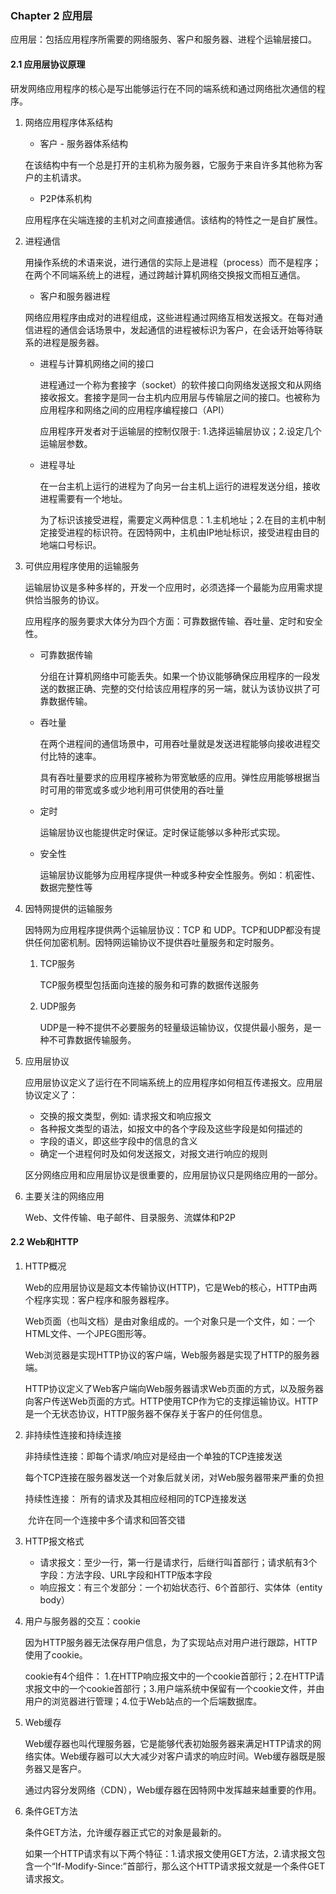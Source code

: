 ### Chapter 2 应用层

应用层：包括应用程序所需要的网络服务、客户和服务器、进程个运输层接口。

#### 2.1 应用层协议原理

​	研发网络应用程序的核心是写出能够运行在不同的端系统和通过网络批次通信的程序。

 1. 网络应用程序体系结构

     * 客户 - 服务器体系结构

    ​	在该结构中有一个总是打开的主机称为服务器，它服务于来自许多其他称为客户的主机请求。

    * P2P体系机构

    ​	应用程序在尖端连接的主机对之间直接通信。该结构的特性之一是自扩展性。

 2. 进程通信

    用操作系统的术语来说，进行通信的实际上是进程（process）而不是程序；在两个不同端系统上的进程，通过跨越计算机网络交换报文而相互通信。

    *  客户和服务器进程

      网络应用程序由成对的进程组成，这些进程通过网络互相发送报文。在每对通信进程的通信会话场景中，发起通信的进程被标识为客户，在会话开始等待联系的进程是服务器。

    * 进程与计算机网络之间的接口

      进程通过一个称为套接字（socket）的软件接口向网络发送报文和从网络接收报文。套接字是同一台主机内应用层与传输层之间的接口。也被称为应用程序和网络之间的应用程序编程接口（API）

      应用程序开发者对于运输层的控制仅限于: 1.选择运输层协议；2.设定几个运输层参数。

    * 进程寻址

      在一台主机上运行的进程为了向另一台主机上运行的进程发送分组，接收进程需要有一个地址。

      为了标识该接受进程，需要定义两种信息：1.主机地址；2.在目的主机中制定接受进程的标识符。在因特网中，主机由IP地址标识，接受进程由目的地端口号标识。

 3. 可供应用程序使用的运输服务

    运输层协议是多种多样的，开发一个应用时，必须选择一个最能为应用需求提供恰当服务的协议。

    应用程序的服务要求大体分为四个方面：可靠数据传输、吞吐量、定时和安全性。

    + 可靠数据传输

      分组在计算机网络中可能丢失。如果一个协议能够确保应用程序的一段发送的数据正确、完整的交付给该应用程序的另一端，就认为该协议拱了可靠数据传输。

    + 吞吐量

      在两个进程间的通信场景中，可用吞吐量就是发送进程能够向接收进程交付比特的速率。

      具有吞吐量要求的应用程序被称为带宽敏感的应用。弹性应用能够根据当时可用的带宽或多或少地利用可供使用的吞吐量

    + 定时

      运输层协议也能提供定时保证。定时保证能够以多种形式实现。

    + 安全性

      运输层协议能够为应用程序提供一种或多种安全性服务。例如：机密性、数据完整性等

4. 因特网提供的运输服务

   因特网为应用程序提供两个运输层协议：TCP 和 UDP。TCP和UDP都没有提供任何加密机制。因特网运输协议不提供吞吐量服务和定时服务。

   1. TCP服务

      TCP服务模型包括面向连接的服务和可靠的数据传送服务

   2. UDP服务

      UDP是一种不提供不必要服务的轻量级运输协议，仅提供最小服务，是一种不可靠数据传输服务。

5. 应用层协议

   应用层协议定义了运行在不同端系统上的应用程序如何相互传递报文。应用层协议定义了：

   + 交换的报文类型，例如: 请求报文和响应报文
   + 各种报文类型的语法，如报文中的各个字段及这些字段是如何描述的
   + 字段的语义，即这些字段中的信息的含义
   + 确定一个进程何时及如何发送报文，对报文进行响应的规则

   区分网络应用和应用层协议是很重要的，应用层协议只是网络应用的一部分。

6. 主要关注的网络应用

   Web、文件传输、电子邮件、目录服务、流媒体和P2P

#### 2.2 Web和HTTP

1. HTTP概况

   Web的应用层协议是超文本传输协议(HTTP)，它是Web的核心，HTTP由两个程序实现：客户程序和服务器程序。

   Web页面（也叫文档）是由对象组成的。一个对象只是一个文件，如：一个HTML文件、一个JPEG图形等。

   Web浏览器是实现HTTP协议的客户端，Web服务器是实现了HTTP的服务器端。

   HTTP协议定义了Web客户端向Web服务器请求Web页面的方式，以及服务器向客户传送Web页面的方式。HTTP使用TCP作为它的支撑运输协议。HTTP是一个无状态协议，HTTP服务器不保存关于客户的任何信息。

2. 非持续性连接和持续连接

   非持续性连接：即每个请求/响应对是经由一个单独的TCP连接发送

   ​	每个TCP连接在服务器发送一个对象后就关闭，对Web服务器带来严重的负担

   持续性连接： 所有的请求及其相应经相同的TCP连接发送

   ​	允许在同一个连接中多个请求和回答交错

3. HTTP报文格式

   + 请求报文：至少一行，第一行是请求行，后继行叫首部行；请求航有3个字段：方法字段、URL字段和HTTP版本字段 
   + 响应报文：有三个发部分：一个初始状态行、6个首部行、实体体（entity body）

4. 用户与服务器的交互：cookie

   因为HTTP服务器无法保存用户信息，为了实现站点对用户进行跟踪，HTTP使用了cookie。

   cookie有4个组件： 1.在HTTP响应报文中的一个cookie首部行；2.在HTTP请求报文中的一个cookie首部行；3.用户端系统中保留有一个cookie文件，并由用户的浏览器进行管理；4.位于Web站点的一个后端数据库。

5. Web缓存

   Web缓存器也叫代理服务器，它是能够代表初始服务器来满足HTTP请求的网络实体。Web缓存器可以大大减少对客户请求的响应时间。Web缓存器既是服务器又是客户。

   通过内容分发网络（CDN），Web缓存器在因特网中发挥越来越重要的作用。

6. 条件GET方法

   条件GET方法，允许缓存器正式它的对象是最新的。

   如果一个HTTP请求有以下两个特征：1.请求报文使用GET方法，2.请求报文包含一个“If-Modify-Since:”首部行，那么这个HTTP请求报文就是一个条件GET请求报文。

